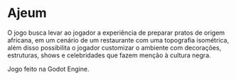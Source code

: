 # Ajeum

O jogo busca levar ao jogador a experiência de preparar pratos de origem africana, em um cenário de um restaurante com uma topografia isométrica, além disso possibilita o jogador customizar o ambiente com decorações, estruturas, shows e celebridades que fazem menção à cultura negra.  

Jogo feito na Godot Engine. 
